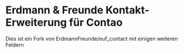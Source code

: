 # Erdmann & Freunde Kontakt-Erweiterung für Contao

Dies ist ein Fork von ErdmannFreunde/euf_contact mit einigen weiteren Feldern
